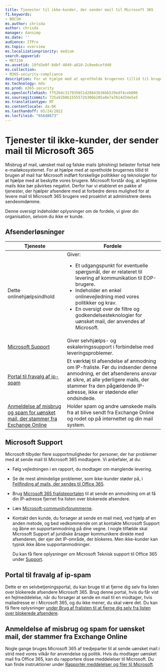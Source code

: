 ```yaml
---
title: Tjenester til ikke-kunder, der sender mail til Microsoft 365
f1.keywords:
- NOCSH
ms.author: chrisda
author: chrisda
manager: dansimp
ms.date: ''
audience: ITPro
ms.topic: overview
ms.localizationpriority: medium
search.appverid:
- MET150
ms.assetid: 19fd3e0f-8dbf-4049-a810-2c8ee6cefd48
ms.collection:
- M365-security-compliance
description: For at hjælpe med at opretholde brugernes tillid til brugen af mail har Microsoft indført forskellige politikker og teknologier for at hjælpe med at beskytte vores brugere.
ms.technology: mdo
ms.prod: m365-security
ms.openlocfilehash: ff526dc317935651d28843b36bb529edf4ceb006
ms.sourcegitcommit: 725a92b0b1555572b306b285a0e7a7614d34e5e5
ms.translationtype: MT
ms.contentlocale: da-DK
ms.lasthandoff: 05/24/2022
ms.locfileid: "65648673"
---
```

# <a name="services-for-non-customers-sending-mail-to-microsoft-365"></a>Tjenester til ikke-kunder, der sender mail til Microsoft 365

Misbrug af mail, uønsket mail og falske mails (phishing) belaster fortsat hele e-mailøkosystemet. For at hjælpe med at opretholde brugernes tillid til brugen af mail har Microsoft indført forskellige politikker og teknologier for at hjælpe med at beskytte vores brugere. Microsoft forstår dog, at legitime mails ikke bør påvirkes negativt. Derfor har vi etableret en pakke af tjenester, der hjælper afsendere med at forbedre deres mulighed for at levere mail til Microsoft 365 brugere ved proaktivt at administrere deres sendeomdømme.

Denne oversigt indeholder oplysninger om de fordele, vi giver din organisation, selvom du ikke er kunde.

## <a name="sender-solutions"></a>Afsenderløsninger

|Tjeneste|Fordele|
|---|---|
|Dette onlinehjælpsindhold|Giver: <ul><li>Et udgangspunkt for eventuelle spørgsmål, der er relateret til levering af kommunikation til EOP-brugere.</li><li>Indeholder en enkel onlinevejledning med vores politikker og krav.</li><li>En oversigt over de filtre og godkendelsesteknologier for uønsket mail, der anvendes af Microsoft.</li><ul>|
|[Microsoft Support](#microsoft-support)|Giver selvhjælps- og eskaleringssupport i forbindelse med leveringsproblemer.|
|[Portal til fravalg af ip-spam](#anti-spam-ip-delist-portal)|Et værktøj til afsendelse af anmodning om IP-fraliste. Før du indsender denne anmodning, er det afsenderens ansvar at sikre, at alle yderligere mails, der stammer fra den pågældende IP-adresse, ikke er stødende eller ondsindede.|
|[Anmeldelse af misbrug og spam for uønsket mail, der stammer fra Exchange Online](#abuse-and-spam-reporting-for-junk-email-originating-from-exchange-online)|Holder spam og andre uønskede mails fra at blive sendt fra Exchange Online og rodet op på internettet og din mail system.|

## <a name="microsoft-support"></a>Microsoft Support

Microsoft tilbyder flere supportmuligheder for personer, der har problemer med at sende mail til Microsoft 365 modtagere. Vi anbefaler, at du:

- Følg vejledningen i en rapport, du modtager om manglende levering.

- Se de mest almindelige problemer, som ikke-kunder støder på, i [Fejlfinding af mails, der sendes til Office 365](troubleshooting-mail-sent-to-office-365.md).

- Brug [Microsoft 365 fralisteportalen](https://sender.office.com) til at sende en anmodning om at få din IP-adresse fjernet fra listen over blokerede afsendere.

- Læs [Microsoft-communityforummerne](https://community.office365.com/f/).

- Kontakt den kunde, du forsøger at sende en mail med, ved hjælp af en anden metode, og bed vedkommende om at kontakte Microsoft Support og åbne en supportanmodning på dine vegne. I nogle tilfælde skal Microsoft Support af juridiske årsager kommunikere direkte med afsenderen, der ejer det IP-område, der blokeres. Men ikke-kunder kan typisk ikke åbne supportanmodninger.

  Du kan få flere oplysninger om Microsoft Teknisk support til Office 365 under [Support](/office365/servicedescriptions/office-365-platform-service-description/support).

## <a name="anti-spam-ip-delist-portal"></a>Portal til fravalg af ip-spam

Dette er en selvbetjeningsportal, du kan bruge til at fjerne dig selv fra listen over blokerede afsendere Microsoft 365. Brug denne portal, hvis du får vist en fejlmeddelelse, når du forsøger at sende en mail til en modtager, hvis mailadresse er i Microsoft 365, og du ikke mener, du skal være det. Du kan få flere oplysninger [under Brug af fralisten til at fjerne dig selv fra listen over blokerede afsendere](use-the-delist-portal-to-remove-yourself-from-the-office-365-blocked-senders-lis.md).

## <a name="abuse-and-spam-reporting-for-junk-email-originating-from-exchange-online"></a>Anmeldelse af misbrug og spam for uønsket mail, der stammer fra Exchange Online

Nogle gange bruges Microsoft 365 af tredjeparter til at sende uønsket mail i strid med vores vilkår for anvendelse og politik. Hvis du modtager uønsket mail fra Office 365, kan du rapportere disse meddelelser til Microsoft. Du kan finde instruktioner under [Rapportér meddelelser og filer til Microsoft](report-junk-email-messages-to-microsoft.md).
